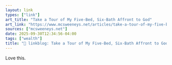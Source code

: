 ```yaml
---
layout: link
types: ["link"]
art_title: "Take a Tour of My Five-Bed, Six-Bath Affront to God"
art_link: "https://www.mcsweeneys.net/articles/take-a-tour-of-my-five-bed-six-bath-affront-to-god"
sources: ["mcsweeneys.net"]
date: 2025-09-30T12:34:56-04:00
tags: ["wealth"]
title: "🔗 linkblog: Take a Tour of My Five-Bed, Six-Bath Affront to God"
---
```

Love this.